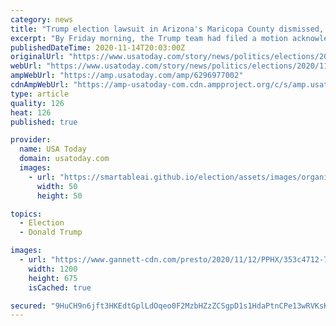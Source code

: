 ```yaml
---
category: news
title: "Trump election lawsuit in Arizona's Maricopa County dismissed, outcome wouldn't have affected races"
excerpt: "By Friday morning, the Trump team had filed a motion acknowledging the outcome of the lawsuit would have no impact on Arizona’s presidential results"
publishedDateTime: 2020-11-14T20:03:00Z
originalUrl: "https://www.usatoday.com/story/news/politics/elections/2020/11/14/trump-lawsuit-arizonas-maricopa-county-dismissed-judge/6296977002/"
webUrl: "https://www.usatoday.com/story/news/politics/elections/2020/11/14/trump-lawsuit-arizonas-maricopa-county-dismissed-judge/6296977002/"
ampWebUrl: "https://amp.usatoday.com/amp/6296977002"
cdnAmpWebUrl: "https://amp-usatoday-com.cdn.ampproject.org/c/s/amp.usatoday.com/amp/6296977002"
type: article
quality: 126
heat: 126
published: true

provider:
  name: USA Today
  domain: usatoday.com
  images:
    - url: "https://smartableai.github.io/election/assets/images/organizations/usatoday.com-50x50.jpg"
      width: 50
      height: 50

topics:
  - Election
  - Donald Trump

images:
  - url: "https://www.gannett-cdn.com/presto/2020/11/12/PPHX/353c4712-7112-4185-8090-fa36aadc45e8-DW1_4295.JPG?auto=webp&crop=3521,1981,x0,y0&format=pjpg&width=1200"
    width: 1200
    height: 675
    isCached: true

secured: "9HuCH9n6jft3HKEdtGplLdOqeo0F2MzbHZzZCSgpD1s1HdaPtnCPe13wRVKsKTUUk20DokpNvME05VMnpfeWP/wX2v29pexevt4N6i3cK60Of66rjZZGWyUtBtWarRjYwQcPFGoonD2GB8PrTu5ilzDBT6q7eipAxP31DMmixdSX350oG1UhCc+kNxJp/Fk/yfAtOQeAtJWi8LSew5TeZARwjLNLHwHkFiMK22ykP070LtwETqv3kr1+huh9gRXz3bGsQCM6KVnT2wmrkhUuMHSR3YsRPCX7jbduiCPXfBvtFU4KB1D/eTuXfoKfE7AUS4pGs8XUblaZ+AxjWzfBOmDP8cLNd69D9N5D7pqsT6o=;ryfyyazJSmju0Nb5/TPlVw=="
---
```


